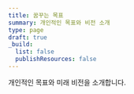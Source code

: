 ```yaml
---
title: 꿈꾸는 목표
summary: 개인적인 목표와 비전 소개
type: page
draft: true
_build:
  list: false
  publishResources: false
---
```


개인적인 목표와 미래 비전을 소개합니다.
